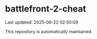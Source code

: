 # battlefront-2-cheat

Last updated: 2025-06-22 02:50:09

This repository is automatically maintained.
